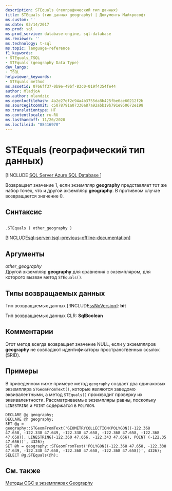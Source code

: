 ```yaml
---
description: STEquals (географический тип данных)
title: STEquals (тип данных geography) | Документы Майкрософт
ms.custom: ''
ms.date: 03/14/2017
ms.prod: sql
ms.prod_service: database-engine, sql-database
ms.reviewer: ''
ms.technology: t-sql
ms.topic: language-reference
f1_keywords:
- STEquals_TSQL
- STEquals (geography Data Type)
dev_langs:
- TSQL
helpviewer_keywords:
- STEquals method
ms.assetid: 0766ff37-0b9e-49bf-83c0-019f4354fe44
author: MladjoA
ms.author: mlandzic
ms.openlocfilehash: 4a2e27ef2c94a4b3755da8b425fbe6ae60212f2b
ms.sourcegitcommit: c5078791a07330a87a92abb19b791e950672e198
ms.translationtype: HT
ms.contentlocale: ru-RU
ms.lasthandoff: 11/26/2020
ms.locfileid: "88416970"
---
```

# <a name="stequals-geography-data-type"></a>STEquals (географический тип данных)
[!INCLUDE [SQL Server Azure SQL Database ](../../includes/applies-to-version/sql-asdb.md)]

  Возвращает значение 1, если экземпляр **geography** представляет тот же набор точек, что и другой экземпляр **geography**. В противном случае возвращается значение 0.  
  
## <a name="syntax"></a>Синтаксис  
  
```  
  
.STEquals ( other_geography )  
```  
  
[!INCLUDE[sql-server-tsql-previous-offline-documentation](../../includes/sql-server-tsql-previous-offline-documentation.md)]

## <a name="arguments"></a>Аргументы
 *other_geography*  
 Другой экземпляр **geography** для сравнения с экземпляром, для которого вызван метод `STEquals()`.  
  
## <a name="return-types"></a>Типы возвращаемых данных  
 Тип возвращаемых данных [!INCLUDE[ssNoVersion](../../includes/ssnoversion-md.md)]: **bit**  
  
 Тип возвращаемых данных CLR: **SqlBoolean**  
  
## <a name="remarks"></a>Комментарии  
 Этот метод всегда возвращает значение NULL, если у экземпляров **geography** не совпадают идентификаторы пространственных ссылок (SRID).  
  
## <a name="examples"></a>Примеры  
 В приведенном ниже примере метод `geography` создает два одинаковых экземпляра `STGeomFromText()`, которые являются заведомо эквивалентными, а метод `STEquals()` производит проверку их эквивалентности. Рассматриваемые экземпляры равны, поскольку `LINESTRING` и `POINT` содержатся в `POLYGON`.  
  
```  
DECLARE @g geography;  
DECLARE @h geography;  
SET @g = geography::STGeomFromText('GEOMETRYCOLLECTION(POLYGON((-122.368 47.658, -122.338 47.649, -122.338 47.658, -122.368 47.658, -122.368 47.658)), LINESTRING(-122.360 47.656, -122.343 47.656), POINT (-122.35 47.656))', 4326);  
SET @h = geography::STGeomFromText('POLYGON((-122.368 47.658, -122.338 47.649, -122.338 47.658, -122.368 47.658, -122.368 47.658))', 4326);  
SELECT @g.STEquals(@h);  
```  
  
## <a name="see-also"></a>См. также  
 [Методы OGC в экземплярах Geography](../../t-sql/spatial-geography/ogc-methods-on-geography-instances.md)  
  
  
